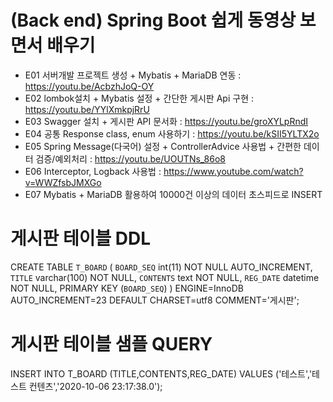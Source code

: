 # (Back end) Spring Boot 쉽게 동영상 보면서 배우기
- E01 서버개발 프로젝트 생성 + Mybatis + MariaDB 연동 : https://youtu.be/AcbzhJoQ-OY
- E02 lombok설치 + Mybatis 설정 + 간단한 게시판 Api 구현 : https://youtu.be/YYlXmkpjRrU
- E03 Swagger 설치 + 게시판 API 문서화 : https://youtu.be/groXYLpRndI
- E04 공통 Response class, enum 사용하기 : https://youtu.be/kSII5YLTX2o
- E05 Spring Message(다국어) 설정 + ControllerAdvice 사용법 + 간편한 데이터 검증/예외처리 : https://youtu.be/UOUTNs_86o8
- E06 Interceptor, Logback 사용법 : https://www.youtube.com/watch?v=WWZfsbJMXGo
- E07 Mybatis + MariaDB 활용하여 10000건 이상의 데이터 초스피드로 INSERT
# 게시판 테이블 DDL

CREATE TABLE `T_BOARD` (
  `BOARD_SEQ` int(11) NOT NULL AUTO_INCREMENT,
  `TITLE` varchar(100) NOT NULL,
  `CONTENTS` text NOT NULL,
  `REG_DATE` datetime NOT NULL,
  PRIMARY KEY (`BOARD_SEQ`)
) ENGINE=InnoDB AUTO_INCREMENT=23 DEFAULT CHARSET=utf8 COMMENT='게시판';

# 게시판 테이블 샘플 QUERY

INSERT INTO T_BOARD (TITLE,CONTENTS,REG_DATE) VALUES
  ('테스트','테스트 컨텐츠','2020-10-06 23:17:38.0');